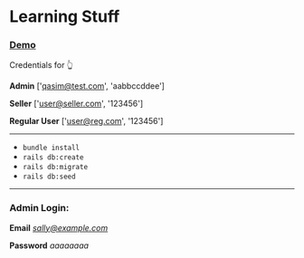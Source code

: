 # Learning Stuff

### **[Demo](https://devised.herokuapp.com/ "Demo")**

Credentials for :point_up_2:

**Admin** ['qasim@test.com', 'aabbccddee']

**Seller** ['user@seller.com', '123456']

**Regular User** ['user@reg.com', '123456']

---

- `bundle install`
- `rails db:create`
- `rails db:migrate`
- `rails db:seed`

---

### Admin Login:

**Email** *sally@example.com*

**Password** _aaaaaaaa_
